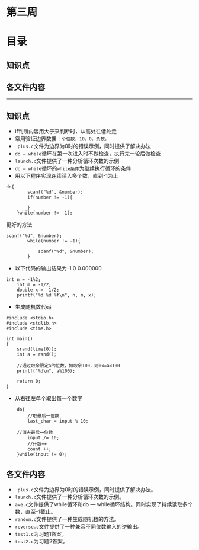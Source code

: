 # 第三周
# 目录
## 知识点
## 各文件内容
- - - -
## 知识点
* if判断内容用大于来判断时，从高处往低处走
* 常用验证边界数据：`个位数，10，0，负数。`
* ` plus.c`文件为边界为0时的错误示例，同时提供了解决办法
* `do — while`循环在第一次进入时不做检查，执行完一轮后做检查
* `launch.c`文件提供了一种分析循环次数的示例
* `do — while`循环的`while条件`为继续执行循环的条件
* 用以下程序实现连续读入多个数，直到-1为止
```
do{
    	scanf("%d", &number);
    	if(number != -1){
    		
    	}
    }while(number != -1);
```
更好的方法
```
scanf("%d", &number);
    	while(number != -1){
    		
    		scanf("%d", &number);
    	}
```
* 以下代码的输出结果为-1   0   0.000000
```
int n = -1%2;
    int m = -1/2;
    double x = -1/2;
    printf("%d %d %f\n", n, m, x);
```
* 生成随机数代码
```
#include <stdio.h>
#include <stdlib.h>
#include <time.h>

int main()
{
    srand(time(0));
    int a = rand();

    //通过取余限定a的位数，如取余100，则0<=a<100
    printf("%d\n", a%100);

    return 0;
}
```
* 从右往左单个取出每一个数字
```
    do{
        //取最后一位数
        last_char = input % 10;

	//消去最后一位数
        input /= 10;
        //计数++
        count ++;
    }while(input != 0);
```

## 各文件内容
* ` plus.c`文件为边界为0时的错误示例，同时提供了解决办法。
* `launch.c`文件提供了一种分析循环次数的示例。
* `ave.c`文件提供了while循环和do — while循环结构。同时实现了持续读取多个数，直至-1截止。
* `random.c`文件提供了一种生成随机数的方法。
* `reverse.c`文件提供了一种兼容不同位数输入的逆输出。
* `test1.c`为习题1答案。
* `test2.c`为习题2答案。
